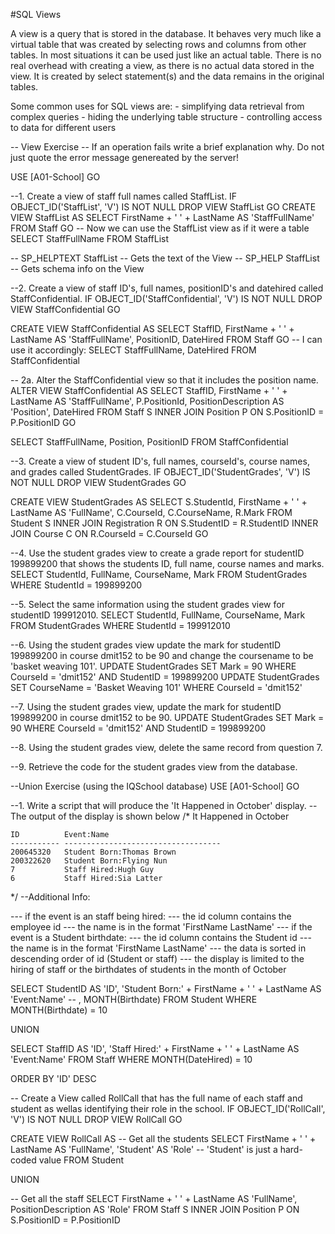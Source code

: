 #SQL Views

A view is a query that is stored in the database. It behaves very much like a virtual table that was created by selecting rows and columns from other tables. In most situations it can be used just like an actual table. There is no real overhead with creating a view, as there is no actual data stored in the view. It is created by select statement(s) and the data remains in the original tables.

Some common uses for SQL views are:
    - simplifying data retrieval from complex queries
    - hiding the underlying table structure
    - controlling access to data for different users

-- View Exercise
-- If an operation fails write a brief explanation why. Do not just quote the error message genereated by the server!

USE [A01-School]
GO

--1.  Create a view of staff full names called StaffList.
IF OBJECT_ID('StaffList', 'V') IS NOT NULL
    DROP VIEW StaffList
GO
CREATE VIEW StaffList
AS
    SELECT  FirstName + ' ' + LastName AS 'StaffFullName'
    FROM    Staff
GO
-- Now we can use the StaffList view as if it were a table
SELECT	StaffFullName
FROM	StaffList

-- SP_HELPTEXT StaffList    -- Gets the text of the View
-- SP_HELP StaffList        -- Gets schema info on the View

--2.  Create a view of staff ID's, full names, positionID's and datehired called StaffConfidential.
IF OBJECT_ID('StaffConfidential', 'V') IS NOT NULL
    DROP VIEW StaffConfidential
GO

CREATE VIEW	StaffConfidential
AS
	SELECT	StaffID, FirstName + ' ' + LastName AS 'StaffFullName', PositionID, DateHired
	FROM	Staff
GO
-- I can use it accordingly:
SELECT	StaffFullName, DateHired
FROM	StaffConfidential

-- 2a. Alter the StaffConfidential view so that it includes the position name.
ALTER VIEW	StaffConfidential
AS
	SELECT	StaffID,
			FirstName + ' ' + LastName AS 'StaffFullName',
			P.PositionId,
			PositionDescription AS 'Position',
			DateHired
	FROM	Staff S
		INNER JOIN Position P ON S.PositionID = P.PositionID
GO

SELECT	StaffFullName, Position, PositionID
FROM	StaffConfidential

--3.  Create a view of student ID's, full names, courseId's, course names, and grades called StudentGrades.
IF OBJECT_ID('StudentGrades', 'V') IS NOT NULL
    DROP VIEW StudentGrades
GO

CREATE VIEW	StudentGrades
AS
	SELECT	S.StudentId, 
			FirstName + ' ' + LastName AS 'FullName',
			C.CourseId,
			C.CourseName,
			R.Mark
	FROM	Student S
		INNER JOIN	Registration R ON S.StudentID = R.StudentID
		INNER JOIN	Course C ON R.CourseId = C.CourseId
GO

--4.  Use the student grades view to create a grade report for studentID 199899200 that shows the students ID, full name, course names and marks.
SELECT	StudentId, FullName, CourseName, Mark
FROM	StudentGrades
WHERE	StudentId = 199899200

--5.  Select the same information using the student grades view for studentID 199912010.
SELECT	StudentId, FullName, CourseName, Mark
FROM	StudentGrades
WHERE	StudentId = 199912010

--6.  Using the student grades view  update the mark for studentID 199899200 in course dmit152 to be 90  and change the coursename to be 'basket weaving 101'.
UPDATE		StudentGrades
	SET		Mark = 90
	WHERE	CourseId = 'dmit152' AND StudentID = 199899200
UPDATE		StudentGrades
	SET		CourseName = 'Basket Weaving 101'
	WHERE	CourseId = 'dmit152'

--7.  Using the student grades view, update the  mark for studentID 199899200 in course dmit152 to be 90.
UPDATE		StudentGrades
	SET		Mark = 90
	WHERE	CourseId = 'dmit152' AND StudentID = 199899200

--8.  Using the student grades view, delete the same record from question 7.

--9.  Retrieve the code for the student grades view from the database.


--Union Exercise (using the IQSchool database)
USE [A01-School]
GO

--1.	Write a script that will produce the 'It Happened in October' display.
--The output of the display is shown below
/*
    It Happened in October
 
    ID          Event:Name
    ----------- -----------------------------------
    200645320   Student Born:Thomas Brown
    200322620   Student Born:Flying Nun
    7           Staff Hired:Hugh Guy
    6           Staff Hired:Sia Latter
*/
--Additional Info:

---	if the event is an staff  being hired:
---	the id column contains the employee id
---	the name is in the format 'FirstName LastName'
---	if the event is a Student birthdate:
---	the id column contains the Student id
---	the name is in the format 'FirstName LastName'
---	the data is sorted in descending order of id (Student or staff)
---	the display is limited to the hiring of staff or the birthdates of students in the month of October

SELECT  StudentID AS 'ID',
        'Student Born:' + FirstName + ' ' +  LastName AS 'Event:Name'
--        , MONTH(Birthdate)
FROM    Student
WHERE   MONTH(Birthdate) = 10

UNION

SELECT  StaffID AS 'ID',
        'Staff Hired:' + FirstName + ' ' + LastName AS 'Event:Name'
FROM    Staff
WHERE   MONTH(DateHired) = 10

ORDER BY 'ID' DESC

-- Create a View called RollCall that has the full name of each staff and student as wellas identifying their role in the school.
IF OBJECT_ID('RollCall', 'V') IS NOT NULL
    DROP VIEW RollCall
GO

CREATE VIEW	RollCall
AS
-- Get all the students
SELECT	FirstName + ' ' + LastName AS 'FullName',
		'Student' AS 'Role' -- 'Student' is just a hard-coded value
FROM	Student

UNION

-- Get all the staff
SELECT	FirstName + ' ' + LastName AS 'FullName',
		PositionDescription AS 'Role'
FROM	Staff S
	INNER JOIN Position P ON S.PositionID = P.PositionID
